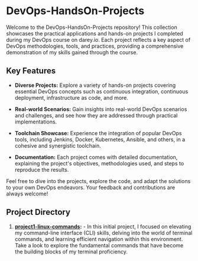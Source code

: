 # DevOps-HandsOn-Projects

Welcome to the DevOps-HandsOn-Projects repository! This collection showcases the practical applications and hands-on projects I completed during my DevOps course on darey.io. Each project reflects a key aspect of DevOps methodologies, tools, and practices, providing a comprehensive demonstration of my skills gained through the course.

## Key Features
- **Diverse Projects:** Explore a variety of hands-on projects covering essential DevOps concepts such as continuous integration, continuous deployment, infrastructure as code, and more.
  
- **Real-world Scenarios:** Gain insights into real-world DevOps scenarios and challenges, and see how they are addressed through practical implementations.

- **Toolchain Showcase:** Experience the integration of popular DevOps tools, including Jenkins, Docker, Kubernetes, Ansible, and others, in a cohesive and synergistic toolchain.

- **Documentation:** Each project comes with detailed documentation, explaining the project's objectives, methodologies used, and steps to reproduce the results.

Feel free to dive into the projects, explore the code, and adapt the solutions to your own DevOps endeavors. Your feedback and contributions are always welcome!

## Project Directory
1. **[project1-linux-commands](https://github.com/B-Akapo/Darey.io/tree/main/project1):** - In this initial project, I focused on elevating my command-line interface (CLI) skills, delving into the world of terminal commands, and learning efficient navigation within this environment. Take a look to explore the fundamental commands that have become the building blocks of my terminal proficiency.

